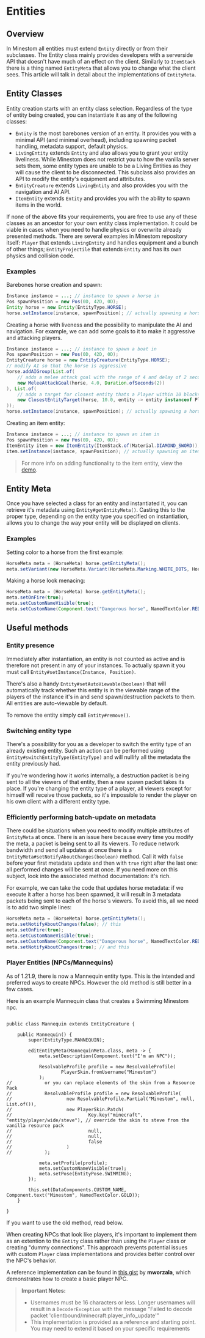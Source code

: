 # Entities

## Overview

In Minestom all entities must extend `Entity` directly or from their subclasses. The Entity class mainly provides developers with a serverside API that doesn't have much of an effect on the client. Similarly to `ItemStack` there is a thing named `EntityMeta` that allows you to change what the client sees. This article will talk in detail about the implementations of `EntityMeta`.

## Entity Classes

Entity creation starts with an entity class selection. Regardless of the type of entity being created, you can instantiate it as any of the following classes:

- `Entity` is the most barebones version of an entity. It provides you with a minimal API (and minimal overhead), including spawning packet handling, metadata support, default physics.
- `LivingEntity` extends `Entity` and also allows you to grant your entity liveliness. While Minestom does not restrict you to how the vanilla server sets them, some entity types are unable to be a Living Entities as they will cause the client to be disconnected. This subclass also provides an API to modify the entity's equipment and attributes.
- `EntityCreature` extends `LivingEntity` and also provides you with the navigation and AI API.
- `ItemEntity` extends `Entity` and provides you with the ability to spawn items in the world.

If none of the above fits your requirements, you are free to use any of these classes as an ancestor for your own entity class implementation. It could be viable in cases when you need to handle physics or overwrite already presented methods. There are several examples in Minestom repository itself: `Player` that extends `LivingEntity` and handles equipment and a bunch of other things; `EntityProjectile` that extends `Entity` and has its own physics and collision code.

### Examples

Barebones horse creation and spawn:

```java
Instance instance = ...; // instance to spawn a horse in
Pos spawnPosition = new Pos(0D, 42D, 0D);
Entity horse = new Entity(EntityType.HORSE);
horse.setInstance(instance, spawnPosition); // actually spawning a horse
```

Creating a horse with liveness and the possibility to manipulate the AI and navigation. For example, we can add some goals to it to make it aggressive and attacking players.

```java
Instance instance = ...; // instance to spawn a boat in
Pos spawnPosition = new Pos(0D, 42D, 0D);
EntityCreature horse = new EntityCreature(EntityType.HORSE);
// modify AI so that the horse is aggressive
horse.addAIGroup(List.of(
    // adds a melee attack goal with the range of 4 and delay of 2 seconds
    new MeleeAttackGoal(horse, 4.0, Duration.ofSeconds(2))
), List.of(
    // adds a target for closest entity thats a Player within 10 blocks
    new ClosestEntityTarget(horse, 10.0, entity -> entity instanceof Player)
));
horse.setInstance(instance, spawnPosition); // actually spawning a horse
```

Creating an item entity:

```java
Instance instance = ...; // instance to spawn an item in
Pos spawnPosition = new Pos(0D, 42D, 0D);
ItemEntity item = new ItemEntity(ItemStack.of(Material.DIAMOND_SWORD));
item.setInstance(instance, spawnPosition); // actually spawning an item
```

> For more info on adding functionality to the item entity, view the [demo](https://github.com/Minestom/Minestom/blob/fb895cb89956e256f52f84d6abe267bd9233ca3f/demo/src/main/java/net/minestom/demo/PlayerInit.java#L75-L93).

## Entity Meta

Once you have selected a class for an entity and instantiated it, you can retrieve it's metadata using `Entity#getEntityMeta()`. Casting this to the proper type, depending on the entity type you specified on instantiation, allows you to change the way your entity will be displayed on clients.

### Examples

Setting color to a horse from the first example:

```java
HorseMeta meta = (HorseMeta) horse.getEntityMeta();
meta.setVariant(new HorseMeta.Variant(HorseMeta.Marking.WHITE_DOTS, HorseMeta.Color.CREAMY));
```

Making a horse look menacing:

```java
HorseMeta meta = (HorseMeta) horse.getEntityMeta();
meta.setOnFire(true);
meta.setCustomNameVisible(true);
meta.setCustomName(Component.text("Dangerous horse", NamedTextColor.RED));
```

## Useful methods

### Entity presence

Immediately after instantiation, an entity is not counted as active and is therefore not present in any of your instances. To actually spawn it you must call `Entity#setInstance(Instance, Position)`.

There's also a handy `Entity#setAutoViewable(boolean)` that will automatically track whether this entity is in the viewable range of the players of the instance it's in and send spawn/destruction packets to them. All entities are auto-viewable by default.

To remove the entity simply call `Entity#remove()`.

### Switching entity type

There's a possibility for you as a developer to switch the entity type of an already existing entity. Such an action can be performed using `Entity#switchEntityType(EntityType)` and will nullify all the metadata the entity previously had.

If you're wondering how it works internally, a destruction packet is being sent to all the viewers of that entity, then a new spawn packet takes its place. If you're changing the entity type of a player, all viewers except for himself will receive those packets, so it's impossible to render the player on his own client with a different entity type.

### Efficiently performing batch-update on metadata

There could be situations when you need to modify multiple attributes of `EntityMeta` at once. There is an issue here because every time you modify the meta, a packet is being sent to all its viewers. To reduce network bandwidth and send all updates at once there is a `EntityMeta#setNotifyAboutChanges(boolean)` method. Call it with `false` before your first metadata update and then with `true` right after the last one: all performed changes will be sent at once. If you need more on this subject, look into the associated method documentation: it's rich.

For example, we can take the code that updates horse metadata: if we execute it after a horse has been spawned, it will result in 3 metadata packets being sent to each of the horse's viewers. To avoid this, all we need is to add two simple lines:

```java
HorseMeta meta = (HorseMeta) horse.getEntityMeta();
meta.setNotifyAboutChanges(false); // this
meta.setOnFire(true);
meta.setCustomNameVisible(true);
meta.setCustomName(Component.text("Dangerous horse", NamedTextColor.RED));
meta.setNotifyAboutChanges(true); // and this
```

### Player Entities (NPCs/Mannequins)

As of 1.21.9, there is now a Mannequin entity type. This is the intended and preferred ways to create NPCs. However the old method is still better in a few cases.

Here is an example Mannequin class that creates a Swimming Minestom npc.

```java-vue

public class Mannequin extends EntityCreature {

    public Mannequin() {
        super(EntityType.MANNEQUIN);

        editEntityMeta(MannequinMeta.class, meta -> {
            meta.setDescription(Component.text("I'm an NPC"));

            ResolvableProfile profile = new ResolvableProfile(
                    PlayerSkin.fromUsername("Minestom")
            );
//            or you can replace elements of the skin from a Resource Pack
//            ResolvableProfile profile = new ResolvableProfile(
//                    new ResolvableProfile.Partial("Minestom", null, List.of()),
//                    new PlayerSkin.Patch(
//                            Key.key("minecraft", "entity/player/wide/steve"), // override the skin to steve from the vanilla resource pack
//                            null,
//                            null,
//                            false
//                    )
//            );

            meta.setProfile(profile);
            meta.setCustomNameVisible(true);
            meta.setPose(EntityPose.SWIMMING);
        });

        this.set(DataComponents.CUSTOM_NAME, Component.text("Minestom", NamedTextColor.GOLD));
    }

}

```

If you want to use the old method, read below.

When creating NPCs that look like players, it's important to implement them as an extention to the `Entity` class rather than using the `Player` class or creating "dummy connections". This approach prevents potential issues with custom `Player` class implementations and provides better control over the NPC's behavior.

A reference implementation can be found in [this gist](https://gist.github.com/mworzala/2c5da51204c45c70db771d0ce7fe9412) by **mworzala**, which demonstrates how to create a basic player NPC.

> **Important Notes:**
>
> - Usernames must be 16 characters or less. Longer usernames will result in a `DecoderException` with the message "Failed to decode packet 'clientbound/minecraft:player_info_update'"
> - This implementation is provided as a reference and starting point. You may need to extend it based on your specific requirements
